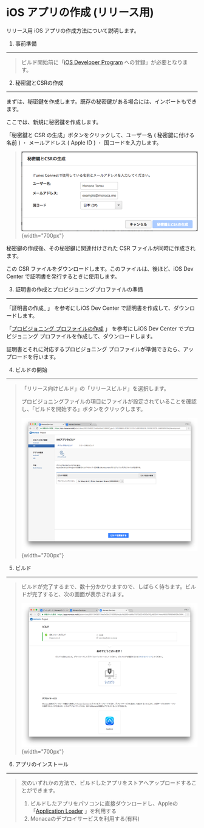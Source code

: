 iOS アプリの作成 (リリース用)
=============================

リリース用 iOS アプリの作成方法について説明します。

1. 事前準備
-----------

> ビルド開始前に「[iOS Developer
> Program](https://developer.apple.com/programs/ios/)
> への登録」が必要となります。

2. 秘密鍵とCSRの作成
--------------------

まずは、秘密鍵を作成します。既存の秘密鍵がある場合には、インポートもできます。

ここでは、新規に秘密鍵を作成します。

「秘密鍵と CSR の生成」ボタンをクリックして、ユーザー名 (
秘密鍵に付ける名前 ) ・ メールアドレス ( Apple ID ) ・
国コードを入力します。

> ![](images/build_ios/modal_make_key_csr.png){width="700px"}

秘密鍵の作成後、その秘密鍵に関連付けされた CSR
ファイルが同時に作成されます。

この CSR ファイルをダウンロードします。このファイルは、後ほど、iOS Dev
Center で証明書を発行するときに使用します。

3. 証明書の作成とプロビジョニングプロファイルの準備
---------------------------------------------------

「証明書の作成\_ 」 を参考にしiOS Dev Center
で証明書を作成して、ダウンロードします。

「[プロビジョニング
プロファイルの作成](https://docs.monaca.io/ja/manual/build/ios/build_ios/#create-provisioning-profiles)
」 を参考にしiOS Dev Center でプロビジョニング
プロファイルを作成して、ダウンロードします。

証明書とそれに対応するプロビジョニング
プロファイルが準備できたら、アップロードを行います。

4. ビルドの開始
---------------

> 「リリース向けビルド」の「リリースビルド」を選択します。
>
> プロビジョニングファイルの項目にファイルが設定されていることを確認し、「ビルドを開始する」ボタンをクリックします。
>
> ![](images/build_ios/select_provisioning.png){width="700px"}

5. ビルド
---------

> ビルドが完了するまで、数十分かかりますので、しばらく待ちます。ビルドが完了すると、次の画面が表示されます。
>
> ![](images/build_ios/build_release_success.png){width="700px"}

6. アプリのインストール
-----------------------

> 次のいずれかの方法で、ビルドしたアプリをストアへアップロードすることができます。
>
> 1.  ビルドしたアプリをパソコンに直接ダウンロードし、Appleの「[Application
>     Loader](http://help.apple.com/itc/apploader/e3) 」を利用する
> 2.  Monacaのデプロイサービスを利用する(有料)

